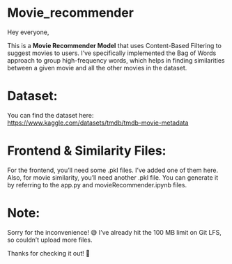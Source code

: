 # Movie_recommender

Hey everyone,

This is a **Movie Recommender Model** that uses Content-Based Filtering to suggest movies to users. I’ve specifically implemented the Bag of Words approach to group high-frequency words, which helps in finding similarities between a given movie and all the other movies in the dataset.

# Dataset:
You can find the dataset here: https://www.kaggle.com/datasets/tmdb/tmdb-movie-metadata

 # Frontend & Similarity Files:
For the frontend, you’ll need some .pkl files. I’ve added one of them here.
Also, for movie similarity, you’ll need another .pkl file. You can generate it by referring to the app.py and movieRecommender.ipynb files.

# Note:
Sorry for the inconvenience! 😅 I’ve already hit the 100 MB limit on Git LFS, so couldn’t upload more files.

Thanks for checking it out! 🚀
